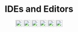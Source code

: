 <div align="center">

# IDEs and Editors

<a href="https://www.eclipse.org/downloads/"><img src="https://img.shields.io/badge/Eclipse-FE7A16.svg?logo=Eclipse&logoColor=white" height="22" alt="Eclipse"/></a>
<a href="https://netbeans.apache.org"><img src="https://img.shields.io/badge/NetBeansIDE-1B6AC6.svg?logo=apache-netbeans-ide&logoColor=white" height="22" alt="NetbeansIDE"/></a>
<a href="https://code.visualstudio.com"><img src="https://img.shields.io/badge/Visual%20Studio%20Code-0078d7.svg?logo=visual-studio-code&logoColor=white" height="22" alt="VSCode"/></a>
<a href="https://visualstudio.microsoft.com/pt-br/"><img src="https://img.shields.io/badge/Visual%20Studio-5C2D91.svg?logo=visual-studio&logoColor=white" height="22" alt="VisualStudio"/></a>
<a href="https://notepad-plus-plus.org"><img src="https://img.shields.io/badge/Notepad++-90E59A.svg?logo=notepad%2b%2b&logoColor=black" height="22" alt="Notepad++"/></a>
<a href="https://www.sublimetext.com"><img src="https://img.shields.io/badge/Sublime_Text-%23575757.svg?logo=sublime-text&logoColor=important" height="22" alt="SublimeText"/></a>

</div>
